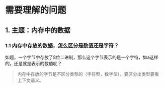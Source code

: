 # 需要理解的问题

## 1. 主题：内存中的数据

### 1.1 内存中存放的数据，怎么区分是数值还是字符？

如题，一个字节中存放了8位二进制，那么这个字节表示的是一个字符，如a这样的，还是就是表示的数值呢？

> 内存中存放的字节是不区分类型的（字符型，数字型），要区分出类型要看上下文语义。



